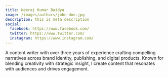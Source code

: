 ```yaml
---
title: Neeraj Kumar Baidya
image: /images/authors/john-doe.jpg
description: this is meta description
social:
  facebook: https://www.facebook.com/
  twitter: https://www.twitter.com/
  instagram: https://www.instagram.com/
---
```


A content writer with over three years of experience crafting compelling narratives across brand identity, publishing, and digital products. Known for blending creativity with strategic insight, I create content that resonates with audiences and drives engagement.





